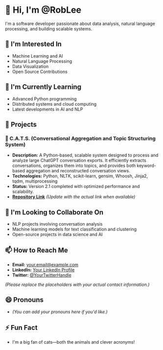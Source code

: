 # 👋 Hi, I'm @RobLee

I'm a software developer passionate about data analysis, natural language processing, and building scalable systems.

## 👀 I'm Interested In

- Machine Learning and AI
- Natural Language Processing
- Data Visualization
- Open Source Contributions

## 🌱 I'm Currently Learning

- Advanced Python programming
- Distributed systems and cloud computing
- Latest developments in AI and NLP

## 💼 Projects

### 📌 C.A.T.S. (Conversational Aggregation and Topic Structuring System)

- **Description:** A Python-based, scalable system designed to process and analyze large ChatGPT conversation exports. It efficiently extracts conversations, organizes them into topics, and provides both keyword-based aggregation and reconstructed conversation views.
- **Technologies:** Python, NLTK, scikit-learn, gensim, Whoosh, Jinja2, tqdm, multiprocessing
- **Status:** Version 2.1 completed with optimized performance and scalability.
- **[Repository Link](https://github.com/RobLe3/CATS)** *(Update with the actual link when available)*

## 💞️ I'm Looking to Collaborate On

- NLP projects involving conversation analysis
- Machine learning models for text classification and clustering
- Open-source projects in data science and AI

## 📫 How to Reach Me

- **Email:** [your.email@example.com](mailto:your.email@example.com)
- **LinkedIn:** [Your LinkedIn Profile](https://www.linkedin.com/in/yourprofile)
- **Twitter:** [@YourTwitterHandle](https://twitter.com/YourTwitterHandle)

*(Please replace the placeholders with your actual contact information.)*

## 😄 Pronouns

- *(You can add your pronouns here if you'd like.)*

## ⚡ Fun Fact

- I'm a big fan of cats—both the animals and clever acronyms!
